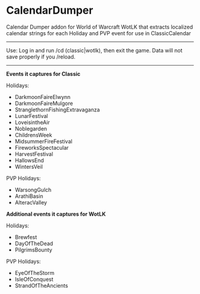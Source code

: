 # CalendarDumper
Calendar Dumper addon for World of Warcraft WotLK that extracts localized calendar strings for each Holiday and PVP event for use in ClassicCalendar

---
Use:
Log in and run /cd (classic|wotlk), then exit the game. Data will not save properly if you /reload.

---

**Events it captures for Classic**

Holidays:
- DarkmoonFaireElwynn
- DarkmoonFaireMulgore
- StranglethornFishingExtravaganza
- LunarFestival
- LoveisintheAir
- Noblegarden
- ChildrensWeek
- MidsummerFireFestival
- FireworksSpectacular
- HarvestFestival
- HallowsEnd
- WintersVeil

PVP Holidays:
- WarsongGulch
- ArathiBasin
- AlteracValley

**Additional events it captures for WotLK**

Holidays:
- Brewfest
- DayOfTheDead
- PilgrimsBounty

PVP Holidays:
- EyeOfTheStorm
- IsleOfConquest
- StrandOfTheAncients